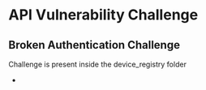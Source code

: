 # API Vulnerability Challenge
## Broken Authentication Challenge
Challenge is present inside the device_registry folder
<ul>
<li></li>
</ul>